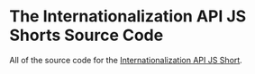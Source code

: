 # The Internationalization API JS Shorts Source Code
All of the source code for the [Internationalization API JS Short](https://vanillajsshorts.com).
